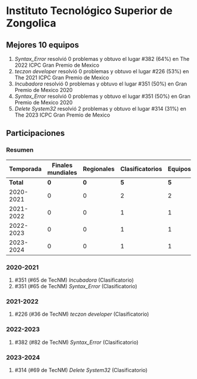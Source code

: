 # Instituto Tecnológico Superior de Zongolica

## Mejores 10 equipos

1. _Syntax_Error_ resolvió 0 problemas y obtuvo el lugar #382 (64%) en The 2022 ICPC Gran Premio de Mexico
1. _teczon developer_ resolvió 0 problemas y obtuvo el lugar #226 (53%) en The 2021 ICPC Gran Premio de Mexico
1. _Incubadora_ resolvió 0 problemas y obtuvo el lugar #351 (50%) en Gran Premio de Mexico 2020
1. _Syntax_Error_ resolvió 0 problemas y obtuvo el lugar #351 (50%) en Gran Premio de Mexico 2020
1. _Delete System32_ resolvió 2 problemas y obtuvo el lugar #314 (31%) en The 2023 ICPC Gran Premio de Mexico

## Participaciones

### Resumen

| Temporada | Finales mundiales | Regionales | Clasificatorios | Equipos |
| --- | --- | --- | --- | --- |
| **Total** | **0** | **0** | **5** | **5** |
| 2020-2021 | 0 | 0 | 2 | 2 |
| 2021-2022 | 0 | 0 | 1 | 1 |
| 2022-2023 | 0 | 0 | 1 | 1 |
| 2023-2024 | 0 | 0 | 1 | 1 |

### 2020-2021

1. #351 (#65 de TecNM) _Incubadora_ (Clasificatorio)
1. #351 (#65 de TecNM) _Syntax_Error_ (Clasificatorio)

### 2021-2022

1. #226 (#36 de TecNM) _teczon developer_ (Clasificatorio)

### 2022-2023

1. #382 (#82 de TecNM) _Syntax_Error_ (Clasificatorio)

### 2023-2024

1. #314 (#69 de TecNM) _Delete System32_ (Clasificatorio)



